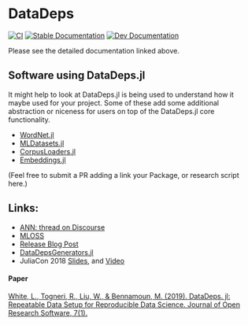 # DataDeps

[![CI](https://github.com/oxinabox/DataDeps.jl/workflows/CI/badge.svg)](https://github.com/oxinabox/DataDeps.jl/actions?query=workflow%3ACI)
[![Stable Documentation](https://img.shields.io/badge/docs-stable-blue.svg)](https://oxinabox.github.io/DataDeps.jl/stable)
[![Dev Documentation](https://img.shields.io/badge/docs-dev-blue.svg)](https://oxinabox.github.io/DataDeps.jl/dev)

Please see the detailed documentation linked above.


## Software using DataDeps.jl
It might help to look at DataDeps.jl is being used to understand how it maybe used for your project.
Some of these add some additional abstraction or niceness for users on top of the DataDeps.jl core functionality.

 - [WordNet.jl](https://github.com/JuliaText/WordNet.jl)
 - [MLDatasets.jl](https://github.com/JuliaML/MLDatasets.jl/)
 - [CorpusLoaders.jl](https://github.com/JuliaText/CorpusLoaders.jl)
 - [Embeddings.jl](https://github.com/JuliaText/Embeddings.jl)

(Feel free to submit a PR adding a link your Package, or research script here.)

## Links:

  - [ANN: thread on Discourse](https://discourse.julialang.org/t/ann-datadeps-jl-bindeps-for-data/8457)
  - [MLOSS](http://mloss.org/software/view/705/)
  - [Release Blog Post](http://white.ucc.asn.au/2018/01/18/DataDeps.jl-Repeatabled-Data-Setup-for-Repeatable-Science.html)
  - [DataDepsGenerators.jl](https://github.com/oxinabox/DataDepsGenerators.jl)
  - JuliaCon 2018 [Slides](https://figshare.com/articles/JuliaCon2018_DataDeps_jl_pdf/6949145), and [Video](https://youtu.be/kSlQpzccRaI)
 
 #### Paper

[White, L., Togneri, R., Liu, W., & Bennamoun, M. (2019). DataDeps. jl: Repeatable Data Setup for Reproducible Data Science. Journal of Open Research Software, 7(1).](http://doi.org/10.5334/jors.244)
